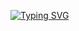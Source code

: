<a href="https://git.io/typing-svg"><img src="https://readme-typing-svg.demolab.com?font=Fira+Code&pause=1000&color=FF5E2F&width=435&lines=Hi%2C+I'm+Anna+;Head+of+Recruitment+Department+;of+IT+company+FOJIN" alt="Typing SVG" /></a>
